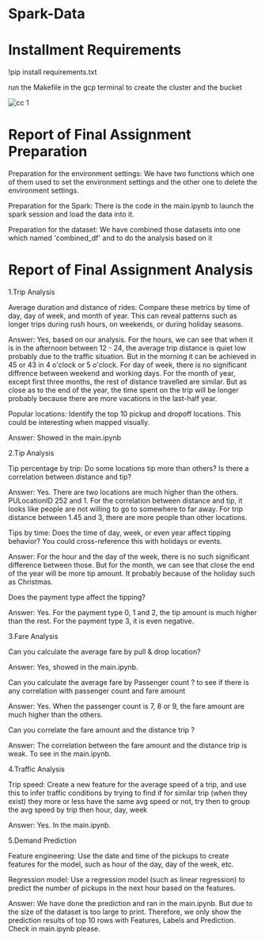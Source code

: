 # Spark-Data
# Installment Requirements
!pip install requirements.txt

run the Makefile in the gcp terminal to create the cluster and the bucket

![cc 1](https://github.com/Icybrig/Spark-Data/assets/136721036/6e9c1501-146c-45b0-8186-4eeeee4d5b23)

# Report of Final Assignment Preparation

Preparation for the environment settings:
We have two functions which one of them used to set the environment settings and the other one to delete the environment settings.

Preparation for the Spark:
There is the code in the main.ipynb to launch the spark session and load the data into it. 

Preparation for the dataset:
We have combined those datasets into one which named 'combined_df' and to do the analysis based on it

# Report of Final Assignment Analysis

1.Trip Analysis

Average duration and distance of rides: Compare these metrics by time of day, day of week,
and month of year. This can reveal patterns such as longer trips during rush hours, on
weekends, or during holiday seasons.

Answer: Yes, based on our analysis. For the hours, we can see that when it is in the afternoon between 12 - 24, the average trip distance is quiet low probably due to the traffic situation. But in the morning it can be achieved in 45 or 43 in 4 o'clock or 5 o'clock. For day of week, there is no significant diffrence between weekend and working days. For the month of year, except first three months, the rest of distance travelled are similar. But as close as to the end of the year, the time spent on the trip will be longer probably because there are more vacations in the last-half year. 

Popular locations: Identify the top 10 pickup and dropoff locations. This could be interesting
when mapped visually.

Answer: Showed in the main.ipynb

2.Tip Analysis

Tip percentage by trip: Do some locations tip more than others? Is there a correlation between
distance and tip?

Answer: Yes. There are two locations are much higher than the others. PULocationID 252 and 1. For the correlation between distance and tip, it looks like people are not willing to go to somewhere to far away. For trip distance between 1.45 and 3, there are more people than other locations.

Tips by time: Does the time of day, week, or even year affect tipping behavior? You could
cross-reference this with holidays or events.

Answer: For the hour and the day of the week, there is no such significant difference between those. But for the month, we can see that close the end of the year will be more tip amount. It probably because of the holiday such as Christmas. 

Does the payment type affect the tipping?

Answer: Yes. For the payment type 0, 1 and 2, the tip amount is much higher than the rest. For the payment type 3, it is even negative. 

3.Fare Analysis

Can you calculate the average fare by pull & drop location?

Answer: Yes, showed in the main.ipynb.

Can you calculate the average fare by Passenger count ? to see if there is any correlation with
passenger count and fare amount

Answer: Yes. When the passenger count is 7, 8 or 9, the fare amount are much higher than the others.

Can you correlate the fare amount and the distance trip ?

Answer: The correlation between the fare amount and the distance trip is weak. To see in the main.ipynb.

4.Traffic Analysis

Trip speed: Create a new feature for the average speed of a trip, and use this to infer traffic
conditions by trying to find if for similar trip (when they exist) they more or less have the same
avg speed or not, try then to group the avg speed by trip then hour, day, week

Answer: Yes. In the main.ipynb.

5.Demand Prediction

Feature engineering: Use the date and time of the pickups to create features for the model, such as
hour of the day, day of the week, etc.

Regression model: Use a regression model (such as linear regression) to predict the number of
pickups in the next hour based on the features.

Answer: We have done the prediction and ran in the main.ipynb. But due to the size of the dataset is too large to print. Therefore, we only show the prediction results of top 10 rows with Features, Labels and Prediction. Check in main.ipynb please.

